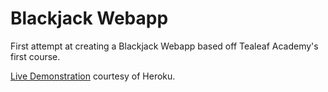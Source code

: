# Blackjack Webapp

First attempt at creating a Blackjack Webapp based off Tealeaf Academy's first course.

[Live Demonstration](http://calm-headland-8421.herokuapp.com/new_player) courtesy of Heroku.

